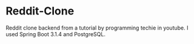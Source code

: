 # Reddit-Clone

Reddit clone backend from a tutorial by programming techie in youtube. I used Spring Boot 3.1.4 and PostgreSQL.
